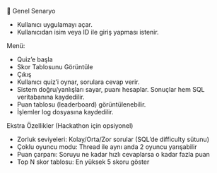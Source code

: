 📌 Genel Senaryo

- Kullanıcı uygulamayı açar.
- Kullanıcıdan isim veya ID ile giriş yapması istenir.

Menü:
- Quiz’e başla
- Skor Tablosunu Görüntüle
- Çıkış
- Kullanıcı quiz’i oynar, sorulara cevap verir.
- Sistem doğru/yanlışları sayar, puanı hesaplar.
Sonuçlar hem SQL veritabanına kaydedilir.
- Puan tablosu (leaderboard) görüntülenebilir.
- İşlemler log dosyasına kaydedilir.

Ekstra Özellikler (Hackathon için opsiyonel)
- Zorluk seviyeleri: Kolay/Orta/Zor sorular (SQL’de difficulty sütunu)
- Çoklu oyuncu modu: Thread ile aynı anda 2 oyuncu yarışabilir
- Puan çarpanı: Soruyu ne kadar hızlı cevaplarsa o kadar fazla puan
- Top N skor tablosu: En yüksek 5 skoru göster